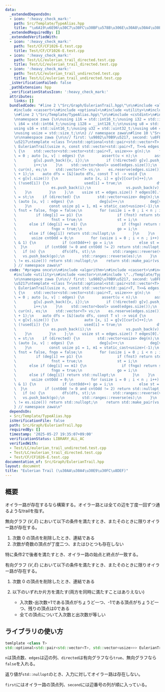 ```yaml
---
data:
  _extendedDependsOn:
  - icon: ':heavy_check_mark:'
    path: Src/Template/TypeAlias.hpp
    title: "\u6A19\u6E96\u30C7\u30FC\u30BF\u578B\u306E\u30A8\u30A4\u30EA\u30A2\u30B9"
  _extendedRequiredBy: []
  _extendedVerifiedWith:
  - icon: ':heavy_check_mark:'
    path: Test/CF/CF1026-E.test.cpp
    title: Test/CF/CF1026-E.test.cpp
  - icon: ':heavy_check_mark:'
    path: Test/LC/eulerian_trail_directed.test.cpp
    title: Test/LC/eulerian_trail_directed.test.cpp
  - icon: ':heavy_check_mark:'
    path: Test/LC/eulerian_trail_undirected.test.cpp
    title: Test/LC/eulerian_trail_undirected.test.cpp
  _isVerificationFailed: false
  _pathExtension: hpp
  _verificationStatusIcon: ':heavy_check_mark:'
  attributes:
    links: []
  bundledCode: "#line 2 \"Src/Graph/EulerianTrail.hpp\"\n\n#include <algorithm>\n\
    #include <cassert>\n#include <optional>\n#include <utility>\n#include <vector>\n\
    \n#line 2 \"Src/Template/TypeAlias.hpp\"\n\n#include <cstdint>\n#include <cstddef>\n\
    \nnamespace zawa {\n\nusing i16 = std::int16_t;\nusing i32 = std::int32_t;\nusing\
    \ i64 = std::int64_t;\nusing i128 = __int128_t;\n\nusing u8 = std::uint8_t;\n\
    using u16 = std::uint16_t;\nusing u32 = std::uint32_t;\nusing u64 = std::uint64_t;\n\
    \nusing usize = std::size_t;\n\n} // namespace zawa\n#line 10 \"Src/Graph/EulerianTrail.hpp\"\
    \n\nnamespace zawa {\n\n// first: \u9802\u70B9\u5217, second: \u8FBA\u756A\u53F7\
    \u5217\ntemplate <class T>\nstd::optional<std::pair<std::vector<T>, std::vector<usize>>>\
    \ EulerianTrail(usize n, const std::vector<std::pair<T, T>>& edges, bool directed)\
    \ {\n    std::vector<std::vector<std::pair<T, usize>>> g(n);\n    for (usize i\
    \ = 0 ; auto [u, v] : edges) {\n        assert(u < n);\n        assert(v < n);\n\
    \        g[u].push_back({v, i});\n        if (!directed) g[v].push_back({u, i});\n\
    \        i++;\n    }\n    std::vector<bool> used(edges.size());\n    std::vector<usize>\
    \ cur(n), es;\n    std::vector<T> vs;\n    es.reserve(edges.size());\n    vs.reserve(edges.size()\
    \ + 1);\n    auto dfs = [&](auto dfs, const T v) -> void {\n        while (cur[v]\
    \ < g[v].size()) {\n            auto [x, i] = g[v][cur[v]++];\n            if\
    \ (!used[i]) {\n                used[i] = true;\n                dfs(dfs, x);\n\
    \                es.push_back(i);\n                vs.push_back(v);\n        \
    \    }\n        }\n    };\n    usize st = edges.size() ? edges[0].first : 0, go\
    \ = st;\n    if (directed) {\n        std::vector<usize> deg(n);\n        for\
    \ (auto [u, v] : edges) {\n            deg[u]++;\n            deg[v]--;\n    \
    \    }\n        const usize p1 = 1, m1 = static_cast<usize>(-1);\n        bool\
    \ fnst = false, fngo = false;\n        for (usize i = 0 ; i < n ; i++) {\n   \
    \         if (deg[i] == p1) {\n                if (fnst) return std::nullopt;\n\
    \                fnst = true;\n                st = i;\n            }\n      \
    \      else if (deg[i] == m1) {\n                if (fngo) return std::nullopt;\n\
    \                fngo = true;\n                go = i;\n            }\n      \
    \      else if (deg[i]) return std::nullopt;\n        }\n    }\n    else {\n \
    \       usize cntOdd = 0;\n        for (usize i = 0 ; i < n ; i++) if (g[i].size()\
    \ & 1) {\n            if (cntOdd++) go = i;\n            else st = i;\n      \
    \  }\n        if (cntOdd != 0 and cntOdd != 2) return std::nullopt;\n    }\n \
    \   if (n) {\n        dfs(dfs, st);\n        std::ranges::reverse(vs);\n     \
    \   vs.push_back(go);\n        std::ranges::reverse(es);\n    }\n    if (edges.size()\
    \ != es.size()) return std::nullopt;\n    return std::make_pair(vs, es);\n}\n\n\
    } // namespace zawa\n"
  code: "#pragma once\n\n#include <algorithm>\n#include <cassert>\n#include <optional>\n\
    #include <utility>\n#include <vector>\n\n#include \"../Template/TypeAlias.hpp\"\
    \n\nnamespace zawa {\n\n// first: \u9802\u70B9\u5217, second: \u8FBA\u756A\u53F7\
    \u5217\ntemplate <class T>\nstd::optional<std::pair<std::vector<T>, std::vector<usize>>>\
    \ EulerianTrail(usize n, const std::vector<std::pair<T, T>>& edges, bool directed)\
    \ {\n    std::vector<std::vector<std::pair<T, usize>>> g(n);\n    for (usize i\
    \ = 0 ; auto [u, v] : edges) {\n        assert(u < n);\n        assert(v < n);\n\
    \        g[u].push_back({v, i});\n        if (!directed) g[v].push_back({u, i});\n\
    \        i++;\n    }\n    std::vector<bool> used(edges.size());\n    std::vector<usize>\
    \ cur(n), es;\n    std::vector<T> vs;\n    es.reserve(edges.size());\n    vs.reserve(edges.size()\
    \ + 1);\n    auto dfs = [&](auto dfs, const T v) -> void {\n        while (cur[v]\
    \ < g[v].size()) {\n            auto [x, i] = g[v][cur[v]++];\n            if\
    \ (!used[i]) {\n                used[i] = true;\n                dfs(dfs, x);\n\
    \                es.push_back(i);\n                vs.push_back(v);\n        \
    \    }\n        }\n    };\n    usize st = edges.size() ? edges[0].first : 0, go\
    \ = st;\n    if (directed) {\n        std::vector<usize> deg(n);\n        for\
    \ (auto [u, v] : edges) {\n            deg[u]++;\n            deg[v]--;\n    \
    \    }\n        const usize p1 = 1, m1 = static_cast<usize>(-1);\n        bool\
    \ fnst = false, fngo = false;\n        for (usize i = 0 ; i < n ; i++) {\n   \
    \         if (deg[i] == p1) {\n                if (fnst) return std::nullopt;\n\
    \                fnst = true;\n                st = i;\n            }\n      \
    \      else if (deg[i] == m1) {\n                if (fngo) return std::nullopt;\n\
    \                fngo = true;\n                go = i;\n            }\n      \
    \      else if (deg[i]) return std::nullopt;\n        }\n    }\n    else {\n \
    \       usize cntOdd = 0;\n        for (usize i = 0 ; i < n ; i++) if (g[i].size()\
    \ & 1) {\n            if (cntOdd++) go = i;\n            else st = i;\n      \
    \  }\n        if (cntOdd != 0 and cntOdd != 2) return std::nullopt;\n    }\n \
    \   if (n) {\n        dfs(dfs, st);\n        std::ranges::reverse(vs);\n     \
    \   vs.push_back(go);\n        std::ranges::reverse(es);\n    }\n    if (edges.size()\
    \ != es.size()) return std::nullopt;\n    return std::make_pair(vs, es);\n}\n\n\
    } // namespace zawa\n"
  dependsOn:
  - Src/Template/TypeAlias.hpp
  isVerificationFile: false
  path: Src/Graph/EulerianTrail.hpp
  requiredBy: []
  timestamp: '2025-05-27 19:35:07+09:00'
  verificationStatus: LIBRARY_ALL_AC
  verifiedWith:
  - Test/LC/eulerian_trail_undirected.test.cpp
  - Test/LC/eulerian_trail_directed.test.cpp
  - Test/CF/CF1026-E.test.cpp
documentation_of: Src/Graph/EulerianTrail.hpp
layout: document
title: "Eulerian Trail (\u30AA\u30A4\u30E9\u30FC\u8DEF)"
---
```


## 概要

オイラー路が存在するなら構築する。オイラー路とは全ての辺を丁度一回ずつ通るようなtrailを指す。

無向グラフ $(V, E)$ において以下の条件を満たすとき、またそのときに限りオイラー路が存在する。

1. 次数 $0$ の頂点を削除したとき、連結である
2. 次数が奇数の頂点が丁度二つ、またはひとつも存在しない

特に条件2で後者を満たすとき、オイラー路の始点と終点が一致する。

有向グラフ $(V, E)$ において以下の条件を満たすとき、またそのときに限りオイラー路が存在する。

1. 次数 $0$ の頂点を削除したとき、連結である
2. 以下のいずれか片方を満たす(両方を同時に満たすことはありえない)

    - 入次数-出次数=1である頂点がちょうど一つ、-1である頂点がちょうど一つ、残りの頂点は0である
    - 全ての頂点について入次数と出次数が等しい

## ライブラリの使い方

```cpp
temlplate <class T>
std::optional<std::pair<std::vector<T>, std::vector<usize>>> EulerianTrail(usize n, const std::vector<std::pair<T, T>>& edges, bool directed)
```

`n`は頂点数、`edges`は辺の列、`directed`は有向グラフなら`true`、無向グラフなら`false`を入れる。

返り値が`std::nullopt`のとき、入力に対してオイラー路は存在しない。

`first`にはオイラー路の頂点列、`second`には辺番号の列が順に入っている。
